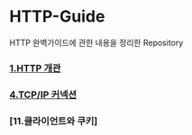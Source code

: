 # HTTP-Guide
HTTP 완벽가이드에 관한 내용을 정리한 Repository

### [1.HTTP 개관](https://github.com/GuenhoHong/HTTP-Guide/wiki/1.HTTP-%EA%B0%9C%EA%B4%80)
### [4.TCP/IP 커넥션](https://github.com/GuenhoHong/HTTP-Guide/wiki/4.-%EC%BB%A4%EB%84%A5%EC%85%98-%EA%B4%80%EB%A6%AC)
### [11.클라이언트와 쿠키]
